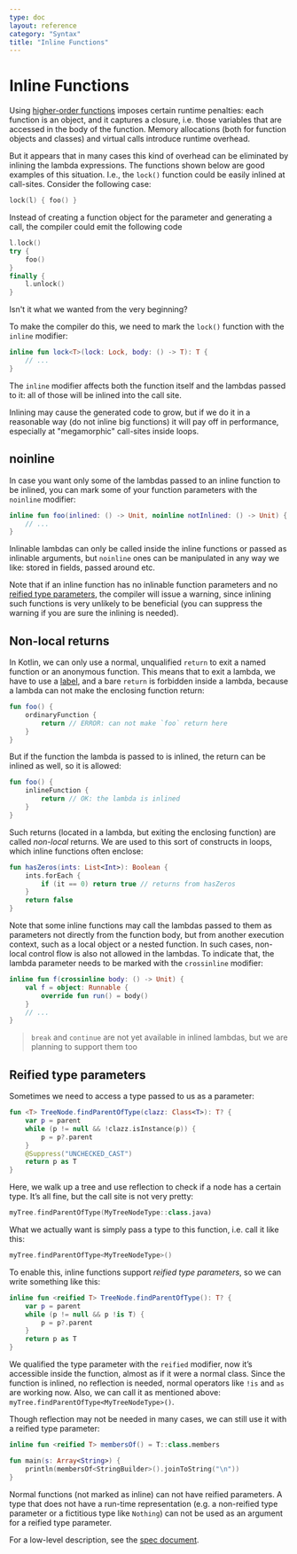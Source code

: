 ```yaml
---
type: doc
layout: reference
category: "Syntax"
title: "Inline Functions"
---
```


# Inline Functions

Using [higher-order functions](lambdas.html) imposes certain runtime penalties: each function is an object, and it captures a closure,
i.e. those variables that are accessed in the body of the function.
Memory allocations (both for function objects and classes) and virtual calls introduce runtime overhead.

But it appears that in many cases this kind of overhead can be eliminated by inlining the lambda expressions.
The functions shown below are good examples of this situation. I.e., the `lock()` function could be easily inlined at call-sites.
Consider the following case:

``` kotlin
lock(l) { foo() }
```

Instead of creating a function object for the parameter and generating a call, the compiler could emit the following code

``` kotlin
l.lock()
try {
    foo()
}
finally {
    l.unlock()
}
```

Isn't it what we wanted from the very beginning?

To make the compiler do this, we need to mark the `lock()` function with the `inline` modifier:

``` kotlin
inline fun lock<T>(lock: Lock, body: () -> T): T {
    // ...
}
```

The `inline` modifier affects both the function itself and the lambdas passed to it: all of those will be inlined
into the call site.

Inlining may cause the generated code to grow, but if we do it in a reasonable way (do not inline big functions)
it will pay off in performance, especially at "megamorphic" call-sites inside loops.

## noinline

In case you want only some of the lambdas passed to an inline function to be inlined, you can mark some of your function
parameters with the `noinline` modifier:

``` kotlin
inline fun foo(inlined: () -> Unit, noinline notInlined: () -> Unit) {
    // ...
}
```

Inlinable lambdas can only be called inside the inline functions or passed as inlinable arguments,
but `noinline` ones can be manipulated in any way we like: stored in fields, passed around etc.

Note that if an inline function has no inlinable function parameters and no
[reified type parameters](#reified-type-parameters), the compiler will issue a warning, since inlining such functions is
 very unlikely to be beneficial (you can suppress the warning if you are sure the inlining is needed).

## Non-local returns

In Kotlin, we can only use a normal, unqualified `return` to exit a named function or an anonymous function.
This means that to exit a lambda, we have to use a [label](returns.html#return-at-labels), and a bare `return` is forbidden
inside a lambda, because a lambda can not make the enclosing function return:

``` kotlin
fun foo() {
    ordinaryFunction {
        return // ERROR: can not make `foo` return here
    }
}
```

But if the function the lambda is passed to is inlined, the return can be inlined as well, so it is allowed:

``` kotlin
fun foo() {
    inlineFunction {
        return // OK: the lambda is inlined
    }
}
```

Such returns (located in a lambda, but exiting the enclosing function) are called *non-local* returns. We are used to
this sort of constructs in loops, which inline functions often enclose:

``` kotlin
fun hasZeros(ints: List<Int>): Boolean {
    ints.forEach {
        if (it == 0) return true // returns from hasZeros
    }
    return false
}
```

Note that some inline functions may call the lambdas passed to them as parameters not directly from the function body,
but from another execution context, such as a local object or a nested function. In such cases, non-local control flow
is also not allowed in the lambdas. To indicate that, the lambda parameter needs to be marked with
the `crossinline` modifier:

``` kotlin
inline fun f(crossinline body: () -> Unit) {
    val f = object: Runnable {
        override fun run() = body()
    }
    // ...
}
```


> `break` and `continue` are not yet available in inlined lambdas, but we are planning to support them too

## Reified type parameters

Sometimes we need to access a type passed to us as a parameter:

``` kotlin
fun <T> TreeNode.findParentOfType(clazz: Class<T>): T? {
    var p = parent
    while (p != null && !clazz.isInstance(p)) {
        p = p?.parent
    }
    @Suppress("UNCHECKED_CAST")
    return p as T
}
```

Here, we walk up a tree and use reflection to check if a node has a certain type.
It’s all fine, but the call site is not very pretty:

``` kotlin
myTree.findParentOfType(MyTreeNodeType::class.java)
```

What we actually want is simply pass a type to this function, i.e. call it like this:

``` kotlin
myTree.findParentOfType<MyTreeNodeType>()
```

To enable this, inline functions support *reified type parameters*, so we can write something like this:

``` kotlin
inline fun <reified T> TreeNode.findParentOfType(): T? {
    var p = parent
    while (p != null && p !is T) {
        p = p?.parent
    }
    return p as T
}
```

We qualified the type parameter with the `reified` modifier, now it’s accessible inside the function,
almost as if it were a normal class. Since the function is inlined, no reflection is needed, normal operators like `!is`
and `as` are working now. Also, we can call it as mentioned above: `myTree.findParentOfType<MyTreeNodeType>()`.

Though reflection may not be needed in many cases, we can still use it with a reified type parameter:

``` kotlin
inline fun <reified T> membersOf() = T::class.members

fun main(s: Array<String>) {
    println(membersOf<StringBuilder>().joinToString("\n"))
}
```

Normal functions (not marked as inline) can not have reified parameters.
A type that does not have a run-time representation (e.g. a non-reified type parameter or a fictitious type like `Nothing`)
can not be used as an argument for a reified type parameter.

For a low-level description, see the [spec document](https://github.com/JetBrains/kotlin/blob/master/spec-docs/reified-type-parameters.md).
